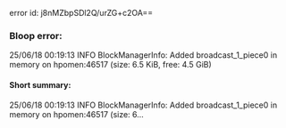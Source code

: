 error id: j8nMZbpSDl2Q/urZG+c2OA==
### Bloop error:

25/06/18 00:19:13 INFO BlockManagerInfo: Added broadcast_1_piece0 in memory on hpomen:46517 (size: 6.5 KiB, free: 4.5 GiB)
#### Short summary: 

25/06/18 00:19:13 INFO BlockManagerInfo: Added broadcast_1_piece0 in memory on hpomen:46517 (size: 6...